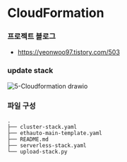 # CloudFormation

### 프로젝트 블로그
- <https://yeonwoo97.tistory.com/503>

### update stack
![5-Cloudformation drawio](https://github.com/cyaninn-entj/github-pyupbit-autotrade-with-aws-v2/assets/83701837/e26371ed-4e37-40c1-ae33-43247132465e)

### 파일 구성

```
.
├── cluster-stack.yaml
├── ethauto-main-template.yaml
├── README.md
├── serverless-stack.yaml
└── upload-stack.py
```